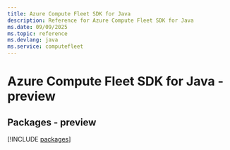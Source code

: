 ```yaml
---
title: Azure Compute Fleet SDK for Java
description: Reference for Azure Compute Fleet SDK for Java
ms.date: 09/09/2025
ms.topic: reference
ms.devlang: java
ms.service: computefleet
---
```

# Azure Compute Fleet SDK for Java - preview
## Packages - preview
[!INCLUDE [packages](compute-fleet-index.md)]
